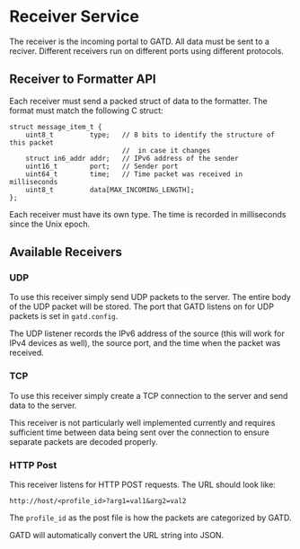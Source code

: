 Receiver Service
================

The receiver is the incoming portal to GATD. All data must be sent
to a reciver. Different receivers run on different ports using different
protocols. 


Receiver to Formatter API
-------------------------

Each receiver must send a packed struct of data to the formatter. The format
must match the following C struct:

    struct message_item_t {
        uint8_t         type;   // 8 bits to identify the structure of this packet
                                //  in case it changes
        struct in6_addr addr;   // IPv6 address of the sender
        uint16_t        port;   // Sender port
        uint64_t        time;   // Time packet was received in milliseconds
        uint8_t         data[MAX_INCOMING_LENGTH];
    };

Each receiver must have its own type. The time is recorded in milliseconds since
the Unix epoch.


Available Receivers
-------------------

### UDP

To use this receiver simply send UDP packets to the server. The entire body
of the UDP packet will be stored. The port that GATD listens on for
UDP packets is set in `gatd.config`.

The UDP listener records the IPv6 address of the source (this will work
for IPv4 devices as well), the source port, and the time when the packet
was received.

### TCP

To use this receiver simply create a TCP connection to the server and send
data to the server.

This receiver is not particularly well implemented currently and requires
sufficient time between data being sent over the connection to ensure
separate packets are decoded properly.

### HTTP Post

This receiver listens for HTTP POST requests. The URL should look like:

    http://host/<profile_id>?arg1=val1&arg2=val2

The `profile_id` as the post file is how the packets are categorized by GATD.

GATD will automatically convert the URL string into JSON.
